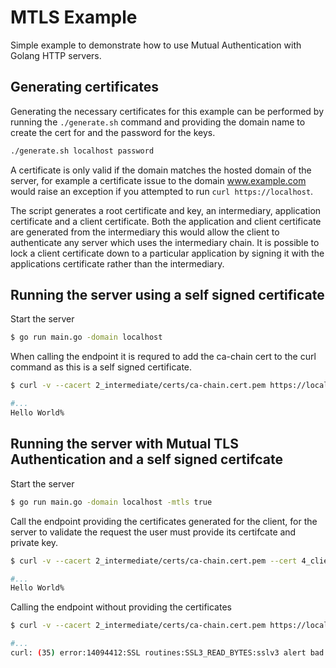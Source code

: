 # MTLS Example
Simple example to demonstrate how to use Mutual Authentication with Golang HTTP servers.

## Generating certificates
Generating the necessary certificates for this example can be performed by running the `./generate.sh` command and providing the domain name to create the cert 
for and the password for the keys.

```bash
./generate.sh localhost password
```

A certificate is only valid if the domain matches the hosted domain of the server, for example a certificate issue to the domain www.example.com would raise an exception
if you attempted to run `curl https://localhost`.

The script generates a root certificate and key, an intermediary, application certificate and a client certificate.  Both the application and client certificate are generated from the 
intermediary this would allow the client to authenticate any server which uses the intermediary chain.  It is possible to lock a client certificate down to a particular application 
by signing it with the applications certificate rather than the intermediary.

## Running the server using a self signed certificate
Start the server  
```bash
$ go run main.go -domain localhost
```

When calling the endpoint it is requred to add the ca-chain cert to the curl command as this is a self signed certificate.

```bash
$ curl -v --cacert 2_intermediate/certs/ca-chain.cert.pem https://localhost:8443/

#...
Hello World% 
```

## Running the server with Mutual TLS Authentication and a self signed certifcate
Start the server  
```bash
$ go run main.go -domain localhost -mtls true
```

Call the endpoint providing the certificates generated for the client, for the server to validate the request the user must provide its 
certifcate and private key.
```bash
$ curl -v --cacert 2_intermediate/certs/ca-chain.cert.pem --cert 4_client/certs/localhost.cert.pem --key 4_client/private/localhost.key.pem https://localhost:8443/

#...
Hello World% 
```

Calling the endpoint without providing the certificates

```bash
$ curl -v --cacert 2_intermediate/certs/ca-chain.cert.pem https://localhost:8443/

#...
curl: (35) error:14094412:SSL routines:SSL3_READ_BYTES:sslv3 alert bad certificate
```
